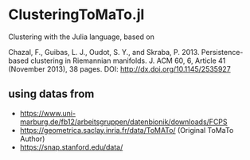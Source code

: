 # ClusteringToMaTo.jl

Clustering with the Julia language, based on 

Chazal, F., Guibas, L. J., Oudot, S. Y., and Skraba, P. 2013. Persistence-based clustering in Riemannian
manifolds.
J. ACM
60, 6, Article 41 (November 2013), 38 pages.
DOI:
http://dx.doi.org/10.1145/2535927

## using datas from

- https://www.uni-marburg.de/fb12/arbeitsgruppen/datenbionik/downloads/FCPS
- https://geometrica.saclay.inria.fr/data/ToMATo/        (Original ToMaTo Author)
- https://snap.stanford.edu/data/

